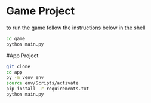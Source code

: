 # Game Project

to run the game follow the instructions below in the  shell

```sh
cd game
python main.py
```


#App Project

```sh
git clone
cd app
py -m venv env
source env/Scripts/activate
pip install -r requirements.txt
python main.py
```

